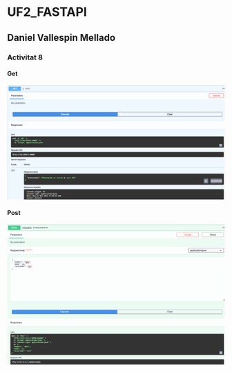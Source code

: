 # UF2_FASTAPI

## Daniel Vallespin Mellado

### Activitat 8

#### Get
<img src="readme_img/get.png"/>

#### Post
<img src="readme_img/post.png"/>